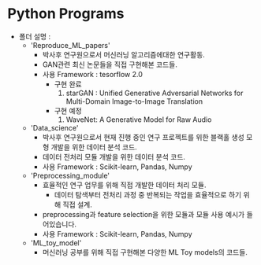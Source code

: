 # Python Programs

- 폴더 설명 :
  - 'Reproduce_ML_papers'
      - 박사후 연구원으로서 머신러닝 알고리즘에대한 연구활동.
      - GAN관련 최신 논문들을 직접 구현해본 코드들.
      - 사용 Framework : tesorflow 2.0
         - 구현 완료
             1. starGAN : Unified Generative Adversarial Networks for Multi-Domain Image-to-Image Translation
         - 구현 예정
             1. WaveNet: A Generative Model for Raw Audio
  - 'Data_science'
      - 박사후 연구원으로서 현재 진행 중인 연구 프로젝트를 위한 블랙홀 생성 모형 개발을 위한 데이터 분석 코드.
      - 데이터 전처리 모듈 개발을 위한 데이터 분석 코드.
      - 사용 Framework : Scikit-learn, Pandas, Numpy
  - 'Preprocessing_module'
      - 효율적인 연구 업무를 위해 직접 개발한 데이터 처리 모듈.
          - 데이터 탐색부터 전처리 과정 중 반복되는 작업을 효율적으로 하기 위해 직접 설계.
      - preprocessing과 feature selection을 위한 모듈과 모듈 사용 예시가 들어있습니다.
      - 사용 Framework : Scikit-learn, Pandas, Numpy
  - 'ML_toy_model' 
      - 머신러닝 공부를 위해 직접 구현해본 다양한 ML Toy models의 코드들.

